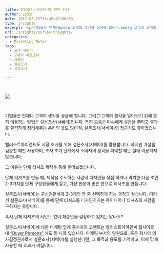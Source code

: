 ```yaml
---
title: 설문조사(서베이)에 관한 단상
author: 김민영
date: 2017-05-22T18:45:47+00:00
type: insights
excerpt: '<p>기업들은 언제나&nbsp;고객의 생각을 궁금해 합니다.&nbsp;그리고 고객의 생각을 알아보기 위해 흔히 이용하는&nbsp;방법은 설문조사(서베이)입니다. 설문조사로 알 수 있는 것과 알지 못하는 것을 예를 들어 설명합니다.&nbsp;</p>'
url: /insights/survey-thoughts/
categories:
  - Marketing Notes
tags:
  - 고객 데이터
  - 구매자 페르소나
  - 서베이
  - 설문조사
  - 시장조사

---
```

&nbsp;

![][1]

&nbsp;

기업들은 언제나&nbsp;고객의 생각을 궁금해 합니다.&nbsp;그리고 고객의 생각을 알아보기 위해 흔히 이용하는&nbsp;방법은 설문조사(서베이)입니다. 특히 요즘은 다수에게 설문을 뿌리고 결과를 깔끔하게 정리해주는 온라인 툴도 많아져, 설문조사(서베이)의 접근성도 좋아졌습니다.&nbsp;

밸러스트아이앤씨도 시장 조사를 위해&nbsp;설문조사(서베이)를 활용합니다. 하지만 가설을 검증할 때만 사용하며, 조사 초기 단계에서 소비자의 생각을 파악할 때는 절대 이용하지 않습니다.&nbsp;

그 이유는 단체 티셔츠 제작을 통해 들어보겠습니다.&nbsp;

단체 티셔츠를 만들 때, 제작을 주도하는 사람이 디자인을 직접 하거나 의뢰한 다음 초안 2-3가지를 단체 구성원들에게 묻고, 가장 반응이 좋은 안으로 티셔츠를 만듭니다.&nbsp;

설문조사(서베이)는 구성원들에게 2-3개의 안 중 선택하게 하는 과정과 같습니다. 따라서 설문조사(서베이)를 통해 단체 티셔츠를 디자인하자는 아이디어나 티셔츠의 시안을 구하지는 못합니다.&nbsp;

혹시&nbsp;단체 티셔츠의 시안도 없이 최종안을 결정하고 있지는 않나요?&nbsp;

설문조사(서베이)에 대한 마케팅 업계 종사자의 코멘트는 밸러스트아이앤씨 웹사이트 내&nbsp;<a target="_blank" href="/buyer-persona">&#8220;Buyer Persona&#8221;</a>&nbsp;에도 잘 나와 있습니다.&nbsp;마케팅 부서의 일원으로, 혹은 회사의 의사결정권자로서 설문조사(서베이)를 실행한다면, 그&nbsp;목적과 용도를 기억하고, 이에 맞게 사용할 때 효과가 커집니다.&nbsp;

 [1]: http://static1.squarespace.com/static/57eb896146c3c474983396c7/58aa49a629687f223f0aee71/5923b3b6ebbd1a1daa6ea48e/1495512006717//img.jpg